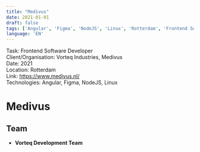 ```yaml
---
title: "Medivus"
date: 2021-01-01
draft: false
tags: ['Angular', 'Figma', 'NodeJS', 'Linux', 'Rotterdam', 'Frontend Software Developer', 'Frontend']
language: 'EN'
--- 
```


Task: Frontend Software Developer  
Client/Organisation: Vorteq Industries, Medivus  
Date: 2021  
Location: Rotterdam  
Link: https://www.medivus.nl/  
Technologies: Angular, Figma, NodeJS, Linux

# Medivus

## Team
- **Vorteq Development Team**